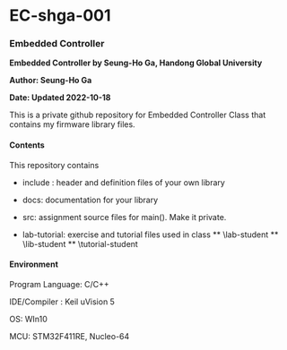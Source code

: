# EC-shga-001

### Embedded Controller 



**Embedded Controller by Seung-Ho Ga, Handong Global University**

**Author: Seung-Ho Ga**

**Date: Updated 2022-10-18**

This is a private github repository for Embedded Controller Class that contains my firmware library files.



#### Contents

This repository contains

* include : header and definition files of your own library

* docs: documentation for your library

* src: assignment source files for main(). Make it private.

* lab-tutorial: exercise and tutorial files used in class ** \lab-student ** \lib-student ** \tutorial-student

#### Environment

Program Language: C/C++

IDE/Compiler : Keil uVision 5

OS: WIn10

MCU: STM32F411RE, Nucleo-64